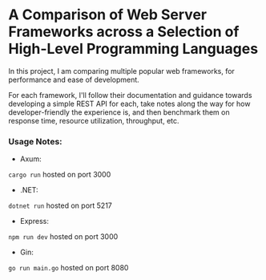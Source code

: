# A Comparison of Web Server Frameworks across a Selection of High-Level Programming Languages

In this project, I am comparing multiple popular web frameworks, for performance and ease of development.

For each framework, I'll follow their documentation and guidance towards developing a simple REST API for each, take notes along the way for how developer-friendly the experience is, and then benchmark them on response time, resource utilization, throughput, etc.

### Usage Notes:

- Axum:

`cargo run` hosted on port 3000


- .NET:

`dotnet run` hosted on port 5217

- Express:

`npm run dev` hosted on port 3000

- Gin:

`go run main.go` hosted on port 8080
